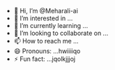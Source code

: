 - 👋 Hi, I’m @Meharali-ai
- 👀 I’m interested in ...
- 🌱 I’m currently learning ...
- 💞️ I’m looking to collaborate on ...
- 📫 How to reach me ...
- 😄 Pronouns: ...hwiiiiqo
- ⚡ Fun fact: ...jqolkjjjoj

<!---
Meharali-ai/Meharali-ai is a ✨ special ✨ repository because its `README.md` (this file) appears on your GitHub profile.
You can click the Preview link to take a look at your changes.
--->
